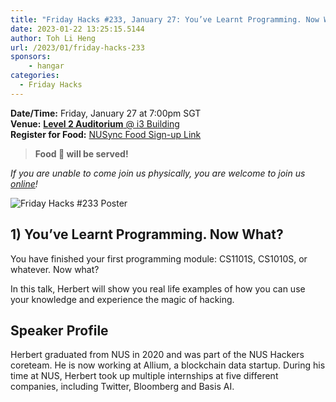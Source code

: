 ```yaml
---
title: "Friday Hacks #233, January 27: You’ve Learnt Programming. Now What?"
date: 2023-01-22 13:25:15.5144
author: Toh Li Heng
url: /2023/01/friday-hacks-233
sponsors:
    - hangar
categories:
  - Friday Hacks
---
```


**Date/Time:** Friday, January 27 at 7:00pm SGT<br />
**Venue:** [**Level 2 Auditorium** @ i3 Building](https://goo.gl/maps/aUMwWptKFsajR93b9)<br />
**Register for Food:** [NUSync Food Sign-up Link](https://hckr.cc/fh2223s2-w3)<br />

> **Food 🍕 will be served!**

_If you are unable to come join us physically, you are welcome to join us [online](https://hckr.cc/fh2223s2-w3-zoom)!_

<img src="/img/2023/fh/233.jpg" alt="Friday Hacks #233 Poster" /><br />

## 1) You’ve Learnt Programming. Now What?

You have finished your first programming module: CS1101S, CS1010S, or whatever. Now what?

In this talk, Herbert will show you real life examples of how you can use your knowledge and experience the magic of hacking.

## Speaker Profile

Herbert graduated from NUS in 2020 and was part of the NUS Hackers coreteam. He is now working at Allium, a blockchain data startup. During his time at NUS, Herbert took up multiple internships at five different companies, including Twitter, Bloomberg and Basis AI.